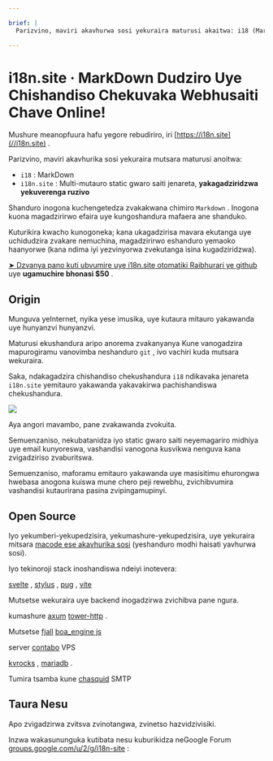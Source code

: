 ```yaml
---

brief: |
  Parizvino, maviri akavhurwa sosi yekuraira maturusi akaitwa: i18 (MarkDown command line dudziro chishandiso) uye i18n.site (multi-language static gwaro saiti jenareta)

---
```



# i18n.site · MarkDown Dudziro Uye Chishandiso Chekuvaka Webhusaiti Chave Online!

Mushure meanopfuura hafu yegore rebudiriro, iri [https://i18n.site](//i18n.site) .

Parizvino, maviri akavhurika sosi yekuraira mutsara maturusi anoitwa:

* `i18` : MarkDown
* `i18n.site` : Multi-mutauro static gwaro saiti jenareta, **yakagadziridzwa yekuverenga ruzivo**

Shanduro inogona kuchengetedza zvakakwana chimiro `Markdown` . Inogona kuona magadzirirwo efaira uye kungoshandura mafaera ane shanduko.

Kuturikira kwacho kunogoneka; kana ukagadzirisa mavara ekutanga uye uchidudzira zvakare nemuchina, magadzirirwo eshanduro yemaoko haanyorwe (kana ndima iyi yezvinyorwa zvekutanga isina kugadziridzwa).

[➤ Dzvanya pano kuti ubvumire uye i18n.site otomatiki Raibhurari ye github](https://github.com/login/oauth/authorize?client_id=Ov23liuGAmK0plc9FgB3&amp;scope=user:email,user:follow,public_repo) uye **ugamuchire bhonasi $50** .

## Origin

Munguva yeInternet, nyika yese imusika, uye kutaura mitauro yakawanda uye hunyanzvi hunyanzvi.

Maturusi ekushandura aripo anorema zvakanyanya Kune vanogadzira mapurogiramu vanovimba neshanduro `git` , ivo vachiri kuda mutsara wekuraira.

Saka, ndakagadzira chishandiso chekushandura `i18` ndikavaka jenareta `i18n.site` yemitauro yakawanda yakavakirwa pachishandiswa chekushandura.

![](https://p.3ti.site/1723777556.avif)

Aya angori mavambo, pane zvakawanda zvokuita.

Semuenzaniso, nekubatanidza iyo static gwaro saiti neyemagariro midhiya uye email kunyoreswa, vashandisi vanogona kusvikwa nenguva kana zvigadziriso zvaburitswa.

Semuenzaniso, maforamu emitauro yakawanda uye masisitimu ehurongwa hwebasa anogona kuiswa mune chero peji rewebhu, zvichibvumira vashandisi kutaurirana pasina zvipingamupinyi.

## Open Source

Iyo yekumberi-yekupedzisira, yekumashure-yekupedzisira, uye yekuraira mitsara [macode ese akavhurika sosi](https://i18n.site/i18n.site/c/src) (yeshanduro modhi haisati yavhurwa sosi).

Iyo tekinoroji stack inoshandiswa ndeiyi inotevera:

[svelte](https://svelte.dev) , [stylus](https://stylus-lang.com) , [pug](https://github.com/pugjs/pug) , [vite](https://github.com/vitejs/vite)

Mutsetse wekuraira uye backend inogadzirwa zvichibva pane ngura.

kumashure [axum](https://github.com/tokio-rs/axum) [tower-http](https://github.com/tower-rs/tower-http/releases) .

Mutsetse [fjall](https://github.com/fjall-rs/fjall) [boa_engine js](https://docs.rs/boa_engine)

server [contabo](https://my.contabo.com) VPS

[kvrocks](https://kvrocks.apache.org) , [mariadb](https://mariadb.org) .

Tumira tsamba kune [chasquid](https://github.com/albertito/chasquid) SMTP

## Taura Nesu

Apo zvigadzirwa zvitsva zvinotangwa, zvinetso hazvidzivisiki.

Inzwa wakasununguka kutibata nesu kuburikidza neGoogle Forum [groups.google.com/u/2/g/i18n-site](https://groups.google.com/u/2/g/i18n-site) :